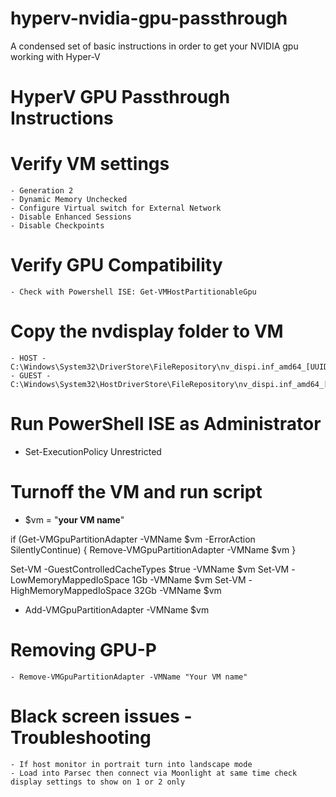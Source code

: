 # hyperv-nvidia-gpu-passthrough
A condensed set of basic instructions in order to get your NVIDIA gpu working with Hyper-V

# HyperV GPU Passthrough Instructions

# Verify VM settings
	- Generation 2
	- Dynamic Memory Unchecked
	- Configure Virtual switch for External Network
	- Disable Enhanced Sessions
	- Disable Checkpoints

# Verify GPU Compatibility
	- Check with Powershell ISE: Get-VMHostPartitionableGpu

# Copy the nvdisplay folder to VM
	- HOST - C:\Windows\System32\DriverStore\FileRepository\nv_dispi.inf_amd64_[UUID]
	- GUEST - C:\Windows\System32\HostDriverStore\FileRepository\nv_dispi.inf_amd64_[UUID]

# Run PowerShell ISE as Administrator 
  - Set-ExecutionPolicy Unrestricted

# Turnoff the VM and run script
  - $vm = "**your VM name**"

if (Get-VMGpuPartitionAdapter -VMName $vm -ErrorAction SilentlyContinue) {
        Remove-VMGpuPartitionAdapter -VMName $vm
}
  
Set-VM -GuestControlledCacheTypes $true -VMName $vm
Set-VM -LowMemoryMappedIoSpace 1Gb -VMName $vm
Set-VM -HighMemoryMappedIoSpace 32Gb -VMName $vm

  - Add-VMGpuPartitionAdapter -VMName $vm

# Removing GPU-P
	- Remove-VMGpuPartitionAdapter -VMName "Your VM name"

# Black screen issues - Troubleshooting	
	- If host monitor in portrait turn into landscape mode
	- Load into Parsec then connect via Moonlight at same time check display settings to show on 1 or 2 only
